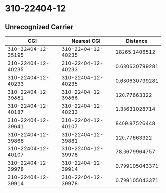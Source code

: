 # 310-22404-12
## Unrecognized Carrier


| CGI | Nearest CGI | Distance |
|-----|-------------|----------|
| 310-22404-12-35195 | 310-22404-12-40235 | 18265.1406512 |
| 310-22404-12-40235 | 310-22404-12-40233 | 0.680630799281 |
| 310-22404-12-40233 | 310-22404-12-40235 | 0.680630799281 |
| 310-22404-12-39881 | 310-22404-12-39866 | 120.77663322 |
| 310-22404-12-40187 | 310-22404-12-40233 | 1.38631028714 |
| 310-22404-12-39641 | 310-22404-12-40107 | 8409.97526448 |
| 310-22404-12-39866 | 310-22404-12-39881 | 120.77663322 |
| 310-22404-12-40107 | 310-22404-12-39978 | 78.6679964757 |
| 310-22404-12-39978 | 310-22404-12-39914 | 0.799105043371 |
| 310-22404-12-39914 | 310-22404-12-39978 | 0.799105043371 |
